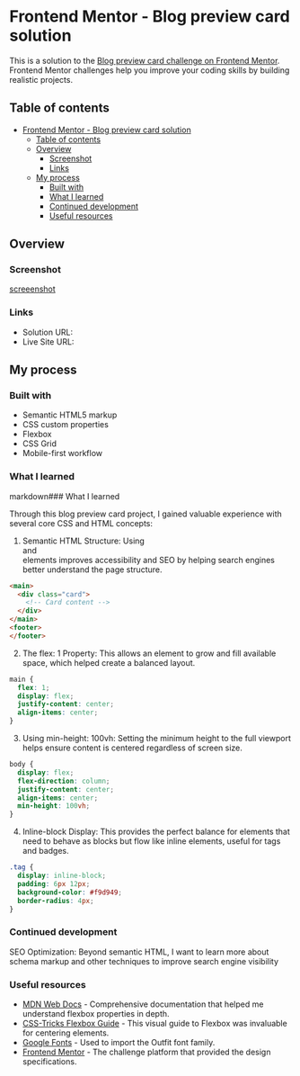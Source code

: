 # Frontend Mentor - Blog preview card solution

This is a solution to the [Blog preview card challenge on Frontend Mentor](https://www.frontendmentor.io/challenges/blog-preview-card-ckPaj01IcS). Frontend Mentor challenges help you improve your coding skills by building realistic projects. 

## Table of contents

- [Frontend Mentor - Blog preview card solution](#frontend-mentor---blog-preview-card-solution)
  - [Table of contents](#table-of-contents)
  - [Overview](#overview)
    - [Screenshot](#screenshot)
    - [Links](#links)
  - [My process](#my-process)
    - [Built with](#built-with)
    - [What I learned](#what-i-learned)
    - [Continued development](#continued-development)
    - [Useful resources](#useful-resources)

## Overview

### Screenshot

[screeenshot](/home/igloopotato_/development/blog-preview-card/design/webpage.png)


### Links

- Solution URL: 
- Live Site URL: 

## My process

### Built with

- Semantic HTML5 markup
- CSS custom properties
- Flexbox
- CSS Grid
- Mobile-first workflow

### What I learned

markdown### What I learned

Through this blog preview card project, I gained valuable experience with several core CSS and HTML concepts:

1. Semantic HTML Structure: Using <main> and <footer> elements improves accessibility and SEO by helping search engines better understand the page structure.
   
```html
<main>
  <div class="card">
    <!-- Card content -->
  </div>
</main>
<footer>
</footer>
```

2. The flex: 1 Property: This allows an element to grow and fill available space, which helped create a balanced layout.

```css
main {
  flex: 1;
  display: flex;
  justify-content: center;
  align-items: center;
}
```

3. Using min-height: 100vh: Setting the minimum height to the full viewport helps ensure content is centered regardless of screen size.

```css
body {
  display: flex;
  flex-direction: column;
  justify-content: center;
  align-items: center;
  min-height: 100vh;
}
```

4. Inline-block Display: This provides the perfect balance for elements that need to behave as blocks but flow like inline elements, useful for tags and badges.

```css
.tag {
  display: inline-block;
  padding: 6px 12px;
  background-color: #f9d949;
  border-radius: 4px;
}
```

### Continued development

SEO Optimization: Beyond semantic HTML, I want to learn more about schema markup and other techniques to improve search engine visibility

### Useful resources

- [MDN Web Docs](https://developer.mozilla.org/en-US/) - Comprehensive documentation that helped me understand flexbox properties in depth.
- [CSS-Tricks Flexbox Guide](https://css-tricks.com/snippets/css/a-guide-to-flexbox/) - This visual guide to Flexbox was invaluable for centering elements.
- [Google Fonts](https://fonts.google.com/) - Used to import the Outfit font family.
- [Frontend Mentor](https://www.frontendmentor.io/) - The challenge platform that provided the design specifications.
